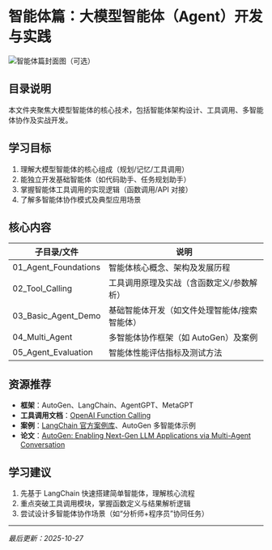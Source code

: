 # 智能体篇：大模型智能体（Agent）开发与实践
![智能体篇封面图（可选）](https://via.placeholder.com/800x400?text=LLM+Agents+Development)

## 目录说明
本文件夹聚焦大模型智能体的核心技术，包括智能体架构设计、工具调用、多智能体协作及实战开发。

## 学习目标
1.  理解大模型智能体的核心组成（规划/记忆/工具调用）
2.  能独立开发基础智能体（如代码助手、任务规划助手）
3.  掌握智能体工具调用的实现逻辑（函数调用/API 对接）
4.  了解多智能体协作模式及典型应用场景

## 核心内容
| 子目录/文件         | 说明                                  |
|---------------------|---------------------------------------|
| 01_Agent_Foundations | 智能体核心概念、架构及发展历程        |
| 02_Tool_Calling     | 工具调用原理及实战（含函数定义/参数解析）|
| 03_Basic_Agent_Demo | 基础智能体开发（如文件处理智能体/搜索智能体）|
| 04_Multi_Agent      | 多智能体协作框架（如 AutoGen）及案例 |
| 05_Agent_Evaluation | 智能体性能评估指标及测试方法          |

## 资源推荐
- **框架**：AutoGen、LangChain、AgentGPT、MetaGPT
- **工具调用文档**：[OpenAI Function Calling](https://platform.openai.com/docs/guides/function-calling)
- **案例**：[LangChain 官方案例库](https://github.com/langchain-ai/langchain/tree/master/examples)、AutoGen 多智能体示例
- **论文**：[AutoGen: Enabling Next-Gen LLM Applications via Multi-Agent Conversation](https://arxiv.org/abs/2308.08155)

## 学习建议
1.  先基于 LangChain 快速搭建简单智能体，理解核心流程
2.  重点突破工具调用模块，掌握函数定义与结果解析逻辑
3.  尝试设计多智能体协作场景（如“分析师+程序员”协同任务）

---
*最后更新：2025-10-27*
